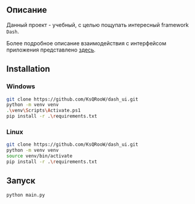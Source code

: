 ## Описание

Данный проект - учебный, с целью пощупать интересный framework `Dash`.

Более подробное описание взаимодействия с интерфейсом приложения представлено [здесь](/user_guide.pdf).

## Installation

### Windows

```bash
git clone https://github.com/KsQRooW/dash_ui.git
python -m venv venv
.\venv\Scripts\Activate.ps1
pip install -r .\requirements.txt
```

### Linux

```bash
git clone https://github.com/KsQRooW/dash_ui.git
python -m venv venv
source venv/bin/activate
pip install -r .\requirements.txt
```

## Запуск

`python main.py`
